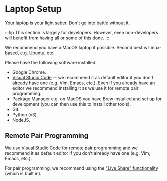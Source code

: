 # Laptop Setup

Your laptop is your light saber. Don't go into battle without it.

:::tip
This section is largely for developers. However, even non-developers will benefit from having all or some of this done.
:::

We recommend you have a MacOS laptop if possible. Second best is Linux-based, e.g. Ubuntu, etc.

Please have the following software installed:

* Google Chrome.
* [Visual Studio Code](https://code.visualstudio.com) -- we recommend it as default editor if you don't already have one (e.g. Vim, Emacs, etc.). Even if you already have an editor we recommend installing it as we use it for remote pair programming.
* Package Manager e.g. on MacOS you have Brew installed and set up for development (you can then use this to install other tools).
* Git.
* Python (v3).
* NodeJS.

## Remote Pair Programming

We use [Visual Studio Code](https://code.visualstudio.com) for remote pair programming and we recommend it as default editor if you don’t already have one (e.g. Vim, Emacs, etc.).

For pair programming, we recommend using the ["Live Share" functionality][liveshare] (which is built in).

[liveshare]: https://visualstudio.microsoft.com/services/live-share/
